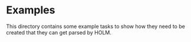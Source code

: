 # Examples

This directory contains some example tasks to show how they need to be created that they can get parsed by HOLM.
